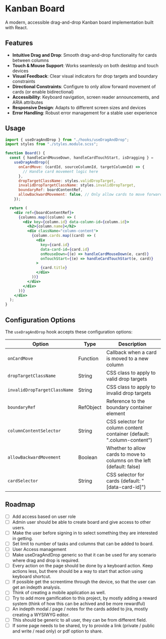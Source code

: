 # Kanban Board

A modern, accessible drag-and-drop Kanban board implementation built with React.

## Features

- **Intuitive Drag and Drop**: Smooth drag-and-drop functionality for cards between columns
- **Touch & Mouse Support**: Works seamlessly on both desktop and touch devices
- **Visual Feedback**: Clear visual indicators for drop targets and boundary constraints
- **Directional Constraints**: Configure to only allow forward movement of cards (or enable bidirectional)
- **Accessibility**: Keyboard navigation, screen reader announcements, and ARIA attributes
- **Responsive Design**: Adapts to different screen sizes and devices
- **Error Handling**: Robust error management for a stable user experience

## Usage

```jsx
import { useDragAndDrop } from "./hooks/useDragAndDrop";
import styles from "./styles.module.scss";

function Board() {
  const { handleCardMouseDown, handleCardTouchStart, isDragging } =
    useDragAndDrop({
      onCardMove: (cardId, sourceColumnId, targetColumnId) => {
        // Handle card movement logic here
      },
      dropTargetClassName: styles.validDropTarget,
      invalidDropTargetClassName: styles.invalidDropTarget,
      boundaryRef: boardContentRef,
      allowBackwardMovement: false, // Only allow cards to move forward
    });

  return (
    <div ref={boardContentRef}>
      {columns.map((column) => (
        <div key={column.id} data-column-id={column.id}>
          <h2>{column.name}</h2>
          <div className="column-content">
            {column.cards.map((card) => (
              <div
                key={card.id}
                data-card-id={card.id}
                onMouseDown={(e) => handleCardMouseDown(e, card)}
                onTouchStart={(e) => handleCardTouchStart(e, card)}
              >
                {card.title}
              </div>
            ))}
          </div>
        </div>
      ))}
    </div>
  );
}
```

## Configuration Options

The `useDragAndDrop` hook accepts these configuration options:

| Option                       | Type      | Description                                                            |
| ---------------------------- | --------- | ---------------------------------------------------------------------- |
| `onCardMove`                 | Function  | Callback when a card is moved to a new column                          |
| `dropTargetClassName`        | String    | CSS class to apply to valid drop targets                               |
| `invalidDropTargetClassName` | String    | CSS class to apply to invalid drop targets                             |
| `boundaryRef`                | RefObject | Reference to the boundary container element                            |
| `columnContentSelector`      | String    | CSS selector for column content container (default: ".column-content") |
| `allowBackwardMovement`      | Boolean   | Whether to allow cards to move to columns on the left (default: false) |
| `cardSelector`               | String    | CSS selector for cards (default: "[data-card-id]")                     |

## Roadmap

- [ ] Add access based on user role
- [ ] Admin user should be able to create board and give access to other users.
- [ ] Make the user before signing in to select something they are interested in getting.
- [ ] Set limit to number of tasks and columns that can be added to board.
- [ ] User Access management
- [ ] Make useDragAndDrop generic so that it can be used for any scenario where drag and drop is required.
- [ ] Every action on the page should be done by a keyboard action. Keep actions less, but there should be a way to start that action using keyboard shortcut.
- [ ] If possible get the screentime through the device, so that the user can get an indepth analysis.
- [ ] Think of creating a mobile application as well.
- [ ] Try to add more gamification to this project, by mostly adding a reward system (think of how this can be achived and be more rewardful)
- [ ] An indepth modal / page / notes for the cards added to jira, mostly creating a WYSIWYG editor.
- [ ] This should be generic to all user, they can be from different field. 
- [ ] If some page needs to be shared, try to provide a link (private / public and write / read only) or pdf option to share.
